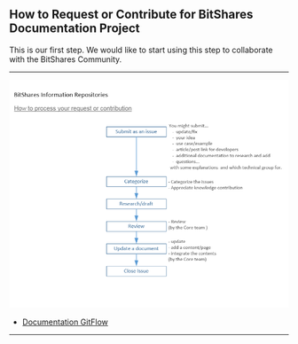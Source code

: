 ## How to Request or Contribute for BitShares Documentation Project


This is our first step. We would like to start using this step to collaborate with the BitShares Community. 

***

<p align="center">
  <img src="/core/imgs/how-to-process-contribution.png" width="800" title="Contribution Process Flow">
</p>


- [Documentation GitFlow](/core/imgs/DocFlow.png)


***
